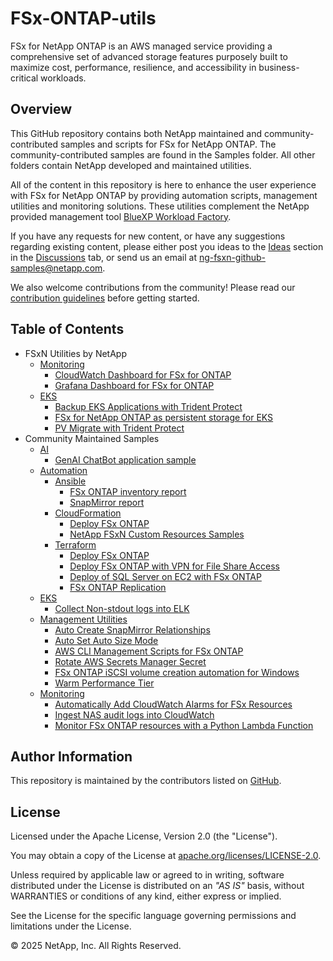 # FSx-ONTAP-utils

FSx for NetApp ONTAP is an AWS managed service providing a comprehensive set of advanced storage features purposely
built to maximize cost, performance, resilience, and accessibility in business-critical workloads.

## Overview

This GitHub repository contains both NetApp maintained and community-contributed samples and scripts for FSx for NetApp ONTAP.
The community-contributed samples are found in the Samples folder. All other folders contain NetApp developed and maintained utilities.

All of the content in this repository is here to enhance the user experience with FSx for NetApp ONTAP by providing
automation scripts, management utilities and monitoring solutions. These utilities complement the NetApp provided
management tool [BlueXP Workload Factory](https://console.workloads.netapp.com).

If you have any requests for new content, or have any suggestions regarding existing content, please either post you ideas to the
[Ideas](https://github.com/NetApp/FSx-ONTAP-samples-scripts/discussions/categories/ideas) section in the
[Discussions](https://github.com/NetApp/FSx-ONTAP-samples-scripts/discussions) tab, or send us an email at
[ng-fsxn-github-samples@netapp.com](mailto:ng-fsxn-github-samples@netapp.com).

We also welcome contributions from the community! Please read our [contribution guidelines](CONTRIBUTING.md) before getting started.

## Table of Contents

* FSxN Utilities by NetApp
    * [Monitoring](/Monitoring)
        * [CloudWatch Dashboard for FSx for ONTAP](/Monitoring/CloudWatch-FSx)
        * [Grafana Dashboard for FSx for ONTAP](/Monitoring/Grafana)
    * [EKS](/EKS)
        * [Backup EKS Applications with Trident Protect](/EKS/Backup-EKS-Applications-with-Trident-Protect)
        * [FSx for NetApp ONTAP as persistent storage for EKS](/EKS/FSxN-as-PVC-for-EKS)
        * [PV Migrate with Trident Protect](/EKS/PV-Migrate-with-Trident-Protect)
* Community Maintained Samples
    * [AI](/Samples/AI)
        * [GenAI ChatBot application sample](/Samples/AI/GenAI-ChatBot-application-sample)
    * [Automation](/Samples/Automation)
        * [Ansible](/Samples/Automation/Ansible)
            * [FSx ONTAP inventory report](/Samples/Automation/Ansible/FSxN-Inventory-Report)
            * [SnapMirror report](/Samples/Automation/Ansible/SnapMirror-Report)
        * [CloudFormation](/Samples/Automation/CloudFormation)
            * [Deploy FSx ONTAP](/Samples/Automation/CloudFormation/Deploy-FSx-ONTAP)
            * [NetApp FSxN Custom Resources Samples](/Samples/Automation/CloudFormation/NetApp-FSxN-Custom-Resources-Samples)
        * [Terraform](/Samples/Automation/Terraform)
            * [Deploy FSx ONTAP](/Samples/Automation/Terraform/Deploy-FSx-ONTAP)
            * [Deploy FSx ONTAP with VPN for File Share Access](/Samples/Automation/Terraform/Deploy-FSx-ONTAP-Fileshare-Access)
            * [Deploy of SQL Server on EC2 with FSx ONTAP](/Samples/Automation/Terraform/Deploy-FSx-ONTAP-SQL-Server)
            * [FSx ONTAP Replication](/Samples/Automation/Terraform/FSx-ONTAP-Replicate)
    * [EKS](/Samples/EKS)
        * [Collect Non-stdout logs into ELK](/Samples/EKS/EKS-logs-to-ELK)
    * [Management Utilities](/Samples/Management-Utilities)
        * [Auto Create SnapMirror Relationships](/Samples/Management-Utilities/Auto-Create-SM-Relationships)
        * [Auto Set Auto Size Mode](/Samples/Management-Utilities/Auto-Set-Auto-Size-Mode)
        * [AWS CLI Management Scripts for FSx ONTAP](/Samples/Management-Utilities/FSx-ONTAP-AWS-CLI-Scripts)
        * [Rotate AWS Secrets Manager Secret](/Samples/Management-Utilities/FSx-ONTAP-Rotate-Secret)
        * [FSx ONTAP iSCSI volume creation automation for Windows](/Samples/Management-Utilities/iSCSI-Vol-Create-and-Mount)
        * [Warm Performance Tier](/Samples/Management-Utilities/Warm-Performance-Tier)
    * [Monitoring](/Samples/Monitoring)
        * [Automatically Add CloudWatch Alarms for FSx Resources](/Samples/Monitoring/Auto-Add-CloudWatch-Alarms)
        * [Ingest NAS audit logs into CloudWatch](/Samples/Monitoring/Ingest-NAS-Audit-Logs-into-CloudWatch)
        * [Monitor FSx ONTAP resources with a Python Lambda Function](/Samples/Monitoring/Monitor-FSx-ONTAP-Services)

## Author Information

This repository is maintained by the contributors listed on [GitHub](https://github.com/NetApp/FSx-ONTAP-utils/graphs/contributors).

## License

Licensed under the Apache License, Version 2.0 (the "License").

You may obtain a copy of the License at [apache.org/licenses/LICENSE-2.0](http://www.apache.org/licenses/LICENSE-2.0).

Unless required by applicable law or agreed to in writing, software distributed under the License
is distributed on an _"AS IS"_ basis, without WARRANTIES or conditions of any kind, either express or implied.

See the License for the specific language governing permissions and limitations under the License.

© 2025 NetApp, Inc. All Rights Reserved.
